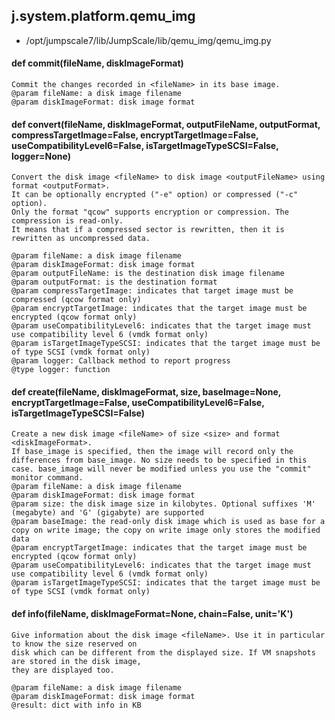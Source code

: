 ## j.system.platform.qemu_img

- /opt/jumpscale7/lib/JumpScale/lib/qemu_img/qemu_img.py

#### def commit(fileName, diskImageFormat) 

    Commit the changes recorded in <fileName> in its base image.
    @param fileName: a disk image filename
    @param diskImageFormat: disk image format

#### def convert(fileName, diskImageFormat, outputFileName, outputFormat, compressTargetImage=False, encryptTargetImage=False, useCompatibilityLevel6=False, isTargetImageTypeSCSI=False, logger=None) 

    Convert the disk image <fileName> to disk image <outputFileName> using format <outputFormat>.
    It can be optionally encrypted ("-e" option) or compressed ("-c" option).
    Only the format "qcow" supports encryption or compression. The compression is read-only.
    It means that if a compressed sector is rewritten, then it is rewritten as uncompressed data.
    
    @param fileName: a disk image filename
    @param diskImageFormat: disk image format
    @param outputFileName: is the destination disk image filename
    @param outputFormat: is the destination format
    @param compressTargetImage: indicates that target image must be compressed (qcow format only)
    @param encryptTargetImage: indicates that the target image must be encrypted (qcow format only)
    @param useCompatibilityLevel6: indicates that the target image must use compatibility level 6 (vmdk format only)
    @param isTargetImageTypeSCSI: indicates that the target image must be of type SCSI (vmdk format only)
    @param logger: Callback method to report progress
    @type logger: function

#### def create(fileName, diskImageFormat, size, baseImage=None, encryptTargetImage=False, useCompatibilityLevel6=False, isTargetImageTypeSCSI=False) 

    Create a new disk image <fileName> of size <size> and format <diskImageFormat>.
    If base_image is specified, then the image will record only the differences from base_image. No size needs to be specified in this case. base_image will never be modified unless you use the "commit" monitor command.
    @param fileName: a disk image filename
    @param diskImageFormat: disk image format
    @param size: the disk image size in kilobytes. Optional suffixes 'M' (megabyte) and 'G' (gigabyte) are supported
    @param baseImage: the read-only disk image which is used as base for a copy on write image; the copy on write image only stores the modified data
    @param encryptTargetImage: indicates that the target image must be encrypted (qcow format only)
    @param useCompatibilityLevel6: indicates that the target image must use compatibility level 6 (vmdk format only)
    @param isTargetImageTypeSCSI: indicates that the target image must be of type SCSI (vmdk format only)

#### def info(fileName, diskImageFormat=None, chain=False, unit='K') 

    Give information about the disk image <fileName>. Use it in particular to know the size reserved on
    disk which can be different from the displayed size. If VM snapshots are stored in the disk image,
    they are displayed too.
    
    @param fileName: a disk image filename
    @param diskImageFormat: disk image format
    @result: dict with info in KB

